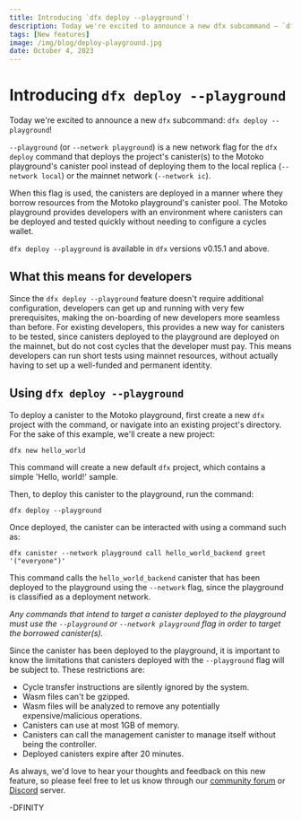 ```yaml
---
title: Introducing `dfx deploy --playground`!
description: Today we're excited to announce a new dfx subcommand — `dfx deploy --playground`!
tags: [New features]
image: /img/blog/deploy-playground.jpg
date: October 4, 2023
---
```


# Introducing `dfx deploy --playground`

Today we're excited to announce a new `dfx` subcommand: `dfx deploy --playground`!

`--playground` (or `--network playground`) is a new network flag for the `dfx deploy` command that deploys the project's canister(s) to the Motoko playground's canister pool instead of deploying them to the local replica (`--network local`) or the mainnet network (`--network ic`). 

When this flag is used, the canisters are deployed in a manner where they borrow resources from the Motoko playground's canister pool. The Motoko playground provides developers with an environment where canisters can be deployed and tested quickly without needing to configure a cycles wallet. 

`dfx deploy --playground` is available in `dfx` versions v0.15.1 and above.

## What this means for developers

Since the `dfx deploy --playground` feature doesn't require additional configuration, developers can get up and running with very few prerequisites, making the on-boarding of new developers more seamless than before. For existing developers, this provides a new way for canisters to be tested, since canisters deployed to the playground are deployed on the mainnet, but do not cost cycles that the developer must pay. This means developers can run short tests using mainnet resources, without actually having to set up a well-funded and permanent identity. 

## Using `dfx deploy --playground`

To deploy a canister to the Motoko playground, first create a new `dfx` project with the command, or navigate into an existing project's directory. For the sake of this example, we'll create a new project:

```
dfx new hello_world
```

This command will create a new default `dfx` project, which contains a simple 'Hello, world!' sample.

Then, to deploy this canister to the playground, run the command:

```
dfx deploy --playground
```

Once deployed, the canister can be interacted with using a command such as:

```
dfx canister --network playground call hello_world_backend greet '("everyone")'
```

This command calls the `hello_world_backend` canister that has been deployed to the playground using the `--network` flag, since the playground is classified as a deployment network. 

*Any commands that intend to target a canister deployed to the playground must use the `--playground` or `--network playground` flag in order to target the borrowed canister(s).*

Since the canister has been deployed to the playground, it is important to know the limitations that canisters deployed with the `--playground` flag will be subject to. These restrictions are:

- Cycle transfer instructions are silently ignored by the system.
- Wasm files can't be gzipped.
- Wasm files will be analyzed to remove any potentially expensive/malicious operations.
- Canisters can use at most 1GB of memory.
- Canisters can call the management canister to manage itself without being the controller.
- Deployed canisters expire after 20 minutes.

As always, we'd love to hear your thoughts and feedback on this new feature, so please feel free to let us know through our [community forum](https://forum.dfinity.org/) or [Discord](https://discord.gg/jnjVVQaE2C) server. 

-DFINITY

